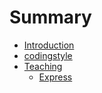 # Summary

* [Introduction](README.md)
* [codingstyle](codingstyle/README.md)
* [Teaching](teaching/README.md)
   * [Express](teaching/express/README.md)

